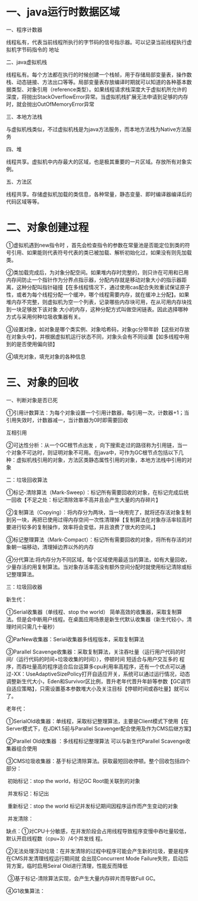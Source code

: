 # **一、java运行时数据区域**

一、程序计数器

  线程私有，代表当前线程所执行的字节码的信号指示器。可以记录当前线程执行虚拟机字节码指令的 地址

二、java虚拟机栈

  线程私有。每个方法都在执行的时候创建一个栈帧，用于存储局部变量表，操作数栈、动态链接、方法出口等等。局部变量表存放编译时期就可以知道的各种基本数据类型、对象引用（reference类型）。如果线程请求栈深度大于虚拟机所允许的深度，将抛出StackOverflowError异常。当虚拟机栈扩展无法申请到足够的内存时，就会抛出OutOfMemoryError异常

三、本地方法栈

与虚拟机栈类似，不过虚拟机栈是为java方法服务，而本地方法栈为Native方法服务

四、堆

线程共享。虚拟机中内存最大的区域，也是极其重要的一片区域。存放所有对象实例。

五、方法区

线程共享。存储虚拟机加载的类信息，各种常量，静态变量、即时编译器编译后的代码区域等等。

# 二、对象创建过程

①虚拟机遇到new指令时 ，首先会检查指令的参数在常量池是否能定位到类的符号引用、如果能则代表符号代表的类已被加载、解析初始化过，如果没有则先加载类。

②类加载完成后，为对象分配空间。如果堆内存时完整的，则只许在可用和已用内存间防止一个指针作为分界点指示器，分配内存就是移动对象大小的指示器距离，这种分配叫指针碰撞【在多线程情况下，通过使用cas配合失败重试保证原子性，或者为每个线程分配一个缓冲，哪个线程需要内存，就在缓冲上分配】。如果堆内存不完整，则虚拟机为空一个列表，记录哪些内存块可用，在从可用内存块找到一块足够放下该对象 大小的内存，这种分配方式叫做空闲链表。因此选择哪种方式与采用何种垃圾收集器有关。

③设置对象，如对象是哪个类实例、对象哈希码，对象gc分带年龄【这些对存放在对象头中】，并根据虚拟机运行状态不同，对象头会有不同设置【如多线程中用到的是否使用偏向锁】

④填充对象，填充对象的各种信息

# 三、对象的回收

一、判断对象是否已死

①引用计数算法：为每个对象设置一个引用计数器，每引用一次，计数器+1；当引用失效时，计数器减一，当计数器为0时即需要回收

互相引用

②可达性分析：从一个GC根节点出发 ，向下搜索走过的路径称为引用链，当一个对象不可达时，则证明对象不可用。在java中，可作为GC根节点包括以下几种：虚拟机栈引用的对象，方法区类静态属性引用的对象，本地方法栈中引用的对象

二：垃圾回收算法

①标记-清除算法（Mark-Sweep）：标记所有需要回收的对象，在标记完成后统一回收【不足之处：标记清除效率不高并且会产生大量的内存碎片】

②复制算法（Copying）：将内存分为两块，当一块用完了，就将还存活对象复制到另一块，再把已使用过得内存空间一次性清理掉【复制算法在对象存活率较高时要进行较多的复制操作，效率将会变低，并且浪费了很大的空间。】

③标记整理算法（Mark-Compact）：标记所有需要回收的对象，将所有存活的对象朝一端移动，清理掉边界以外的内存

④分代算法:将内存分为不同区域，每个区域使用最适当的算法，如有大量回收，少量存活的用复制算法。当对象存活率高没有额外空间分配时就使用标记清除或标记整理算法。

三：垃圾回收器

新生代：

①Serial收集器（单线程、stop the world） 简单高效的收集器，采取复制算法。但是会中断用户线程。在桌面应用场景是新生代默认收集器（新生代较小，清理时间只需几十毫秒）

②ParNew收集器：Serial收集器多线程版本，采取复制算法

③Parallel Scavenge收集器：采取复制算法，关注吞吐量（运行用户代码的时间/（运行代码的时间+垃圾收集的时间）），停顿时间 短适合与用户交互多的 程序，而吞吐量高的程序适合后台运算多cpu利用率高程序，还有一个优点可以通过-XX：UseAdaptiveSizePolicy打开自适应开关，系统可以通过运行情况，动态调整新生代大小，Eden和Survivor区比例，晋升老年代晋升年龄等参数【GC调节自适应策略】，只需设置基本参数堆大小及关注目标【停顿时间或吞吐量】就可以了。

老年代：

①SerialOld收集器：单线程，采取标记整理算法，主要是Client模式下使用【在Server模式下，在JDK1.5前与Parallel Scavenger配合使用及作为CMS后继方案】

②Parallel Old收集器 ：多线程标记整理算法 可以与新生代Parallel Scavenge收集器组合使用

③CMS垃圾收集器：基于标记清除算法。获取最短回收停顿。整个回收包括四个部分：

​       初始标记：stop the world，标记GC Root能关联到的对象

​        并发标记：标记出

​       重新标记：stop the world 标记并发标记期间因程序运作而产生变动的对象

​        并发清除：

  缺点：①对CPU十分敏感，在并发阶段会占用线程导致程序变慢中吞吐量较低，默认开启线程数（cpu+3）/4个并发线          程。 

​       ②无法处理浮动垃圾：在并发清除的过程中程序可能会产生新的垃圾，要是程序在CMS并发清理线程运行期间就          会出现Concurrent Mode Failure失败，启动后背方案，临时启用Seiral Old进行清理，性能反而降低

​       ③基于标记-清除算法实现，会产生大量内存碎片而导致Full GC。

④G1收集算法：